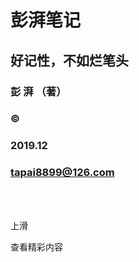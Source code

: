 # 彭湃笔记

## 好记性，不如烂笔头

### 彭 湃 （著）

### &copy;

### 2019.12

### tapai8899@126.com
<br>

<br>


上滑

查看精彩内容
